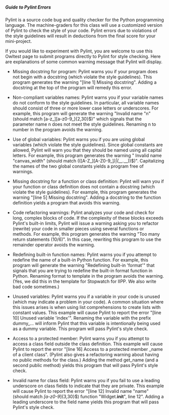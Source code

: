 ##### Guide to Pylint Errors

Pylint is a source code bug and quality checker for the Python programming language. The machine-graders for this class will use a customized version of Pylint to check the style of your code. Pylint errors due to violations of the style guidelines will result in deductions from the final score for your mini-project.

If you would like to experiment with Pylint, you are welcome to use this Owltest page to submit programs directly to Pylint for style checking. Here are explanations of some common warning message that Pylint will display.

  * Missing docstring for program: Pylint warns you if your program does not begin with a docstring (which violate the style guidelines). This program generates the warning "[line 1] Missing docstring". Adding a docstring at the top of the program will remedy this error.

  *  Non-compliant variables names: Pylint warns you if your variable names do not conform to the style guidelines. In particular, all variable names should consist of three or more lower case letters or underscores. For example, this program will generate the warning "Invalid name "n" (should match [a-z_][a-z0-9_]{2,30}$)" which signals that the parameter name n does not meet the style guidelines. Renaming n to number in the program avoids the warning.

  *  Use of global variables: Pylint warns you if you are using global variables (which violate the style guidelines). Since global constants are allowed, Pylint will warn you that they should be named using all capital letters. For example, this program generates the warning " Invalid name "canvas_width" (should match (([A-Z_][A-Z0-9_]*)|(__.*__))$)". Capitalizing the names of the two global constants yields a program free of warnings.

  *  Missing docstring for a function or class definition: Pylint will warn you if your function or class definition does not contain a docstring (which violate the style guidelines). For example, this program generates the warning "[line 5] Missing docstring". Adding a docstring to the function definition yields a program that avoids this warning.

  *  Code refactoring warnings: Pylint analyzes your code and check for long, complex blocks of code. If the complexity of these blocks exceeds Pylint's built-in limits, Pylint will issue a warning asking you to refactor (rewrite) your code in smaller pieces using several functions or methods. For example, this program generates the warning "Too many return statements (10/6)". In this case, rewriting this program to use the remainder operator avoids the warning.

  *  Redefining built-in function names: Pylint warns you if you attempt to redefine the name of a built-in Python function. For example, this program will generate the warning "Redefining built-in 'format'" that signals that you are trying to redefine the built-in format function in Python. Renaming format to template in the program avoids the warning. (Yes, we did this in the template for Stopwatch for IIPP. We also write bad code sometimes.)

  *  Unused variables: Pylint warns you if a variable in your code is unused (which may indicate a problem in your code). A common situation where this issues arises is when using list comprehensions to create lists with constant values. This example will cause Pylint to report the error "[line 10] Unused variable 'index'". Renaming the variable with the prefix dummy_... will inform Pylint that this variable is intentionally being used as a dummy variable. This program will pass Pylint's style check.

  *  Access to a protected member: Pylint warns you if you attempt to access a class field outside the class definition. This example will cause Pylint to report the error "[line 16] Access to a protected member _name of a client class". (Pylint also gives a refactoring warning about having no public methods for the class.) Adding the method get_name (and a second public method) yields this program that will pass Pylint's style check.

  *  Invalid name for class field: Pylint warns you if you fail to use a leading underscore on class fields to indicate that they are private. This example will cause Pylint to report the error "[line 12] Invalid name "name" (should match _[a-z0-9_]{3,30}$) function "Widget.__init__", line 12". Adding a leading underscore to the field name yields this program that will pass Pylint's style check.
